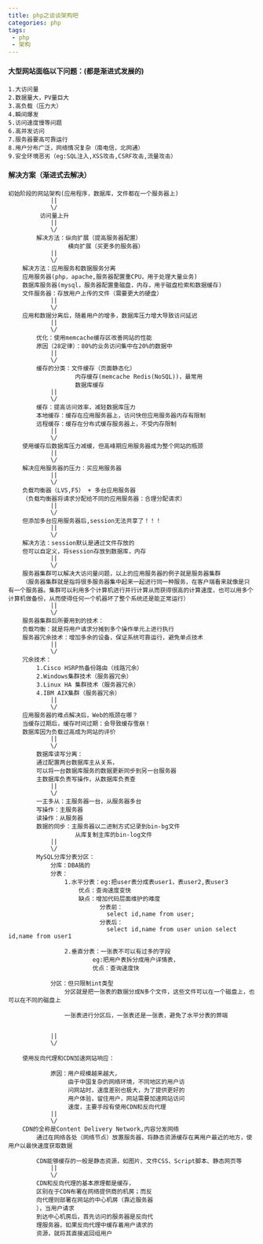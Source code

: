 ```yaml
---
title: php之谈谈架构吧
categories: php
tags:
 - php
 - 架构
---
```


#### 大型网站面临以下问题：(都是渐进式发展的)
	1.大访问量
	2.数据量大，PV量巨大
	3.高负载（压力大）
	4.瞬间爆发
	5.访问速度慢等问题
	6.高并发访问
	7.服务器要高可靠运行
	8.用户分布广泛，网络情况复杂（南电信，北网通）
	9.安全环境恶劣（eg:SQL注入,XSS攻击,CSRF攻击,流量攻击）


#### 解决方案（渐进式去解决）
	
	初始阶段的网站架构(应用程序，数据库，文件都在一个服务器上)
				||
				\/
			 访问量上升
				||
				\/
			解决方法：纵向扩展（提高服务器配置）
					 横向扩展（买更多的服务器）
				||
				\/
		解决方法：应用服务和数据服务分离
		应用服务器(php，apache,服务器配置重CPU，用于处理大量业务)
		数据库服务器(mysql，服务器配置重磁盘，内存，用于磁盘检索和数据缓存)
		文件服务器：存放用户上传的文件（需要更大的硬盘）
				||
				\/
		应用和数据分离后，随着用户的增多，数据库压力增大导致访问延迟
				||
				\/
			优化：使用memcache缓存区改善网站的性能
			原因（28定律）：80%的业务访问集中在20%的数据中
				||
				\/
			缓存的分类：文件缓存（页面静态化）
					   内存缓存(memcache Redis(NoSQL))，最常用
					   数据库缓存
				||
				\/
			缓存：提高访问效率，减轻数据库压力
			本地缓存：缓存在应用服务器上，访问快但应用服务器内存有限制
			远程缓存：缓存在分布式缓存服务器上，不受内存限制
				||
				\/
		使用缓存后数据库压力减缓，但高峰期应用服务器成为整个网站的瓶颈
				||
				\/
		解决应用服务器的压力：买应用服务器
				||
				\/
		负载均衡器（LVS,F5） + 多台应用服务器
		（负载均衡器将请求分配给不同的应用服务器：合理分配请求）
				||
				\/
		但添加多台应用服务器后,session无法共享了！！！
				||
				\/
		解决方法：session默认是通过文件存放的
		但可以自定义，将session存放到数据库，内存
				||
				\/
		服务器集群可以解决大访问量问题，以上的应用服务器的例子就是服务器集群
		（服务器集群就是指将很多服务器集中起来一起进行同一种服务，在客户端看来就像是只有一个服务器。集群可以利用多个计算机进行并行计算从而获得很高的计算速度，也可以用多个计算机做备份，从而使得任何一个机器坏了整个系统还是能正常运行）
				||
				\/
		服务器集群后所要用到的技术：
		负载均衡：就是将用户请求分摊到多个操作单元上进行执行
		服务器冗余技术：增加多余的设备，保证系统可靠运行，避免单点技术
				||
				\/
		冗余技术：
			1.Cisco HSRP热备份路由（线路冗余）
			2.Windows集群技术（服务器冗余）
			3.Linux HA 集群技术（服务器冗余）
			4.IBM AIX集群（服务器冗余）
				||
				\/
		应用服务器的难点解决后，Web的瓶颈在哪？
		当缓存过期后，缓存时间过期：会导致缓存雪崩！
		数据库因为负载过高成为网站的评价
				||
				\/
			数据库读写分离：
			通过配置两台数据库主从关系，
			可以将一台数据库服务的数据更新同步到另一台服务器
			主数据库负责写操作，从数据库负责查
				||
				\/
			一主多从：主服务器一台，从服务器多台
			写操作：主服务器
			读操作：从服务器
			数据的同步：主服务器以二进制方式记录到bin-bg文件
					   从库复制主库的bin-log文件
				||
				\/
			MySQL分库分表分区：
				分库：DBA搞的
				分表：
					1.水平分表：eg:把user表分成表user1，表user2,表user3
						优点：查询速度变快
						缺点：增加代码层面维护的难度
							  分表前：
								select id,name from user;
							  分表后：
    							select id,name from user union select id,name from user1
					
					2.垂直分表：一张表不可以有过多的字段
							eg:把用户表拆分成用户详情表，
							优点：查询速度快

				分区：但只限制int类型
					分区就是把一张表的数据分成N多个文件，这些文件可以在一个磁盘上，也可以在不同的磁盘上
					
					一张表进行分区后，一张表还是一张表，避免了水平分表的弊端


				||
				\/

		使用反向代理和CDN加速网站响应：
				
				原因：用户规模越来越大，
					 由于中国复杂的网络环境，不同地区的用户访
					 问网站时，速度差别也极大，为了提供更好的
 					 用户体验，留住用户，网站需要加速网站访问
 	                 速度，主要手段有使用CDN和反向代理
				||
				\/
		CDN的全称是Content Delivery Network,内容分发网络
			通过在网络各处（网络节点）放置服务器，将静态资源缓存在离用户最近的地方，使用户以最快速度获取数据

			CDN能够缓存的一般是静态资源，如图片、文件CSS、Script脚本、静态网页等
				||
				\/
			CDN和反向代理的基本原理都是缓存，
			区别在于CDN布署在网络提供商的机房；而反
			向代理则部署在网站的中心机房（靠近服务器
			），当用户请求
			到达中心机房后，首先访问的服务器是反向代
			理服务器，如果反向代理中缓存着用户请求的
			资源，就将其直接返回组用户
				
			

					

			
		


				
			
		
		

			

						 

	
	
	
	
	




